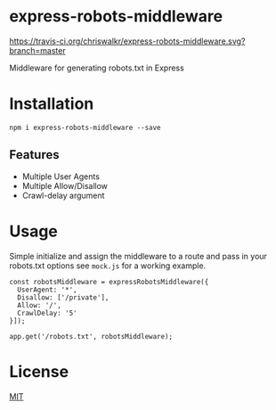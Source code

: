 # express-robots-middleware

https://travis-ci.org/chriswalkr/express-robots-middleware.svg?branch=master

Middleware for generating robots.txt in Express

# Installation

~~~
npm i express-robots-middleware --save
~~~

## Features

* Multiple User Agents
* Multiple Allow/Disallow
* Crawl-delay argument

# Usage

Simple initialize and assign the middleware to a route and pass in your robots.txt options see 
`mock.js` for a working example. 

~~~
const robotsMiddleware = expressRobotsMiddleware({
  UserAgent: '*',
  Disallow: ['/private'],
  Allow: '/',
  CrawlDelay: '5'
}]);

app.get('/robots.txt', robotsMiddleware);
~~~

# License

[MIT](LICENSE)

